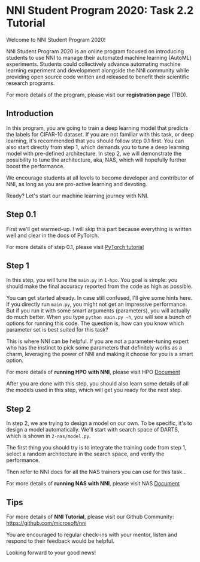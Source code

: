 # NNI Student Program 2020: Task  2.2 Tutorial

Welcome to NNI Student Program 2020!

NNI Student Program 2020 is an online program focused on introducing students to use NNI to manage their automated machine learning (AutoML) experiments. Students could collectively advance automating machine learning experiment and development alongside the NNI community while providing open source code written and released to benefit their scientific research programs. 

For more details of the program, please visit our **registration page** (TBD).

## Introduction

In this program, you are going to train a deep learning model that predicts the labels for CIFAR-10 dataset. If you are not familiar with this task, or deep learning, it's recommended that you should follow step 0.1 first. You can also start directly from step 1, which demands you to tune a deep learning model with pre-defined architecture. In step 2, we will demonstrate the possibility to tune the architecture, aka, NAS, which will hopefully further boost the performance.

We encourage students at all levels to become developer and contributor of NNI, as long as you are pro-active learning and devoting.

Ready? Let's start our machine learning journey with NNI.

## Step 0.1

First we'll get warmed-up. I will skip this part because everything is written well and clear in the docs of PyTorch.

For more details of step 0.1, please visit [PyTorch tutorial](https://pytorch.org/tutorials/beginner/blitz/cifar10_tutorial.html)

## Step 1

In this step, you will tune the `main.py` in `1-hpo`. You goal is simple: you should make the final accuracy reported from the code as high as possible.

You can get started already. In case still confused, I'll give some hints here. If you directly run `main.py`, you might not get an impressive performance. But if you run it with some smart arguments (parameters), you will actually do much better. When you type `python main.py -h`, you will see a bunch of options for running this code. The question is, how can you know which parameter set is best suited for this task?

This is where NNI can be helpful. If you are not a parameter-tuning expert who has the instinct to pick some parameters that definitely works as a charm, leveraging the power of NNI and making it choose for you is a smart option.

For more details of **running HPO with NNI**, please visit HPO [Document](https://nni.readthedocs.io/zh/latest/hyperparameter_tune.html)

After you are done with this step, you should also learn some details of all the models used in this step, which will get you ready for the next step.

## Step 2

In step 2, we are trying to design a model on our own. To be specific, it's to design a model automatically. We'll start with search space of DARTS, which is shown in `2-nas/model.py`.

The first thing you should try is to integrate the training code from step 1, select a random architecture in the search space, and verify the performance.

Then refer to NNI docs for all the NAS trainers you can use for this task...

For more details of **running NAS with NNI**, please visit NAS [Document](https://nni.readthedocs.io/zh/latest/nas.html)

## Tips

For more details of **NNI Tutorial**, please visit our Github Community: https://github.com/microsoft/nni

You are encouraged to regular check-ins with your mentor, listen and respond to their feedback would be helpful.

Looking forward to your good news!